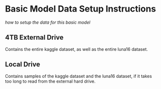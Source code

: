 # Basic Model Data Setup Instructions
*how to setup the data for this basic model*

## 4TB External Drive
Contains the entire kaggle dataset, as well as the entire luna16 dataset.

## Local Drive
Contains samples of the kaggle dataset and the luna16 dataset, if it takes too long to read from the external hard drive.
